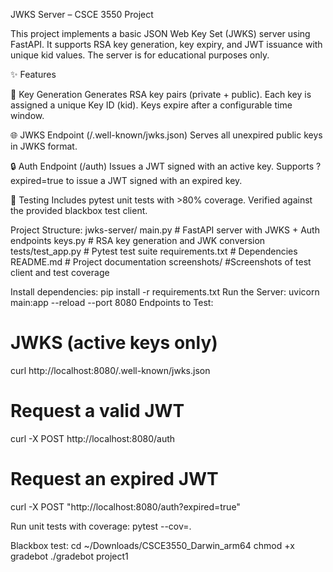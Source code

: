 JWKS Server – CSCE 3550 Project

This project implements a basic JSON Web Key Set (JWKS) server using FastAPI.
It supports RSA key generation, key expiry, and JWT issuance with unique kid values.
The server is for educational purposes only.

✨ Features

🔑 Key Generation
Generates RSA key pairs (private + public).
Each key is assigned a unique Key ID (kid).
Keys expire after a configurable time window.

🌐 JWKS Endpoint (/.well-known/jwks.json)
Serves all unexpired public keys in JWKS format.

🔒 Auth Endpoint (/auth)
Issues a JWT signed with an active key.
Supports ?expired=true to issue a JWT signed with an expired key.

🧪 Testing
Includes pytest unit tests with >80% coverage.
Verified against the provided blackbox test client.

Project Structure:
jwks-server/
main.py            # FastAPI server with JWKS + Auth endpoints
keys.py            # RSA key generation and JWK conversion
tests/test_app.py  # Pytest test suite
requirements.txt   # Dependencies
README.md          # Project documentation
screenshots/       #Screenshots of test client and test coverage

Install dependencies: pip install -r requirements.txt
Run the Server: uvicorn main:app --reload --port 8080
Endpoints to Test: 
# JWKS (active keys only)
curl http://localhost:8080/.well-known/jwks.json

# Request a valid JWT
curl -X POST http://localhost:8080/auth

# Request an expired JWT
curl -X POST "http://localhost:8080/auth?expired=true"

Run unit tests with coverage: pytest --cov=.

Blackbox test: 
cd ~/Downloads/CSCE3550_Darwin_arm64
chmod +x gradebot
./gradebot project1
